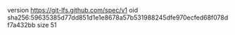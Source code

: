 version https://git-lfs.github.com/spec/v1
oid sha256:59635385d77dd851d1e1e8678a57b531988245dfe970ecfed68f078df7a432bb
size 51
